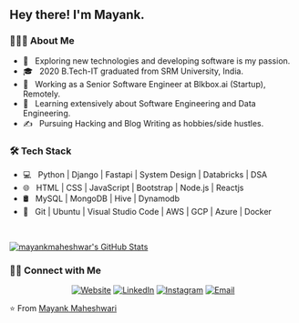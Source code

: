 <h2> Hey there! I'm Mayank.</h2>

<h3> 👨🏻‍💻 About Me </h3>

- 🤔 &nbsp; Exploring new technologies and developing software is my passion.
- 🎓 &nbsp; 2020 B.Tech-IT graduated from SRM University, India.
- 💼 &nbsp; Working as a Senior Software Engineer at Blkbox.ai (Startup), Remotely.
- 🌱 &nbsp; Learning extensively about Software Engineering and Data Engineering.
- ✍️ &nbsp; Pursuing Hacking and Blog Writing as hobbies/side hustles.

<h3>🛠 Tech Stack</h3>

- 💻 &nbsp; Python | Django | Fastapi | System Design | Databricks | DSA 
- 🌐 &nbsp; HTML | CSS | JavaScript | Bootstrap | Node.js | Reactjs
- 🛢 &nbsp; MySQL | MongoDB | Hive | Dynamodb
- 🔧 &nbsp; Git | Ubuntu | Visual Studio Code | AWS | GCP | Azure | Docker

<br/>

[![mayankmaheshwar's GitHub Stats](https://github-readme-stats.vercel.app/api?username=mayankmaheshwar&show_icons=true)](https://github.com/mayankmaheshwar)

<h3> 🤝🏻 Connect with Me </h3>

<p align="center">
<a href="https://mayankmaheshwar.github.io/"><img alt="Website" src="https://img.shields.io/badge/Website-mayankmaheshwar.github.io-blue?style=flat-square&logo=google-chrome"></a>
<a href="https://www.linkedin.com/in/mayankmaheshwar/"><img alt="LinkedIn" src="https://img.shields.io/badge/LinkedIn-mayank%20maheshwar-blue?style=flat-square&logo=linkedin"></a>
<a href="https://www.instagram.com/mayankmaheshwaricodes/"><img alt="Instagram" src="https://img.shields.io/badge/Instagram-mayankmaheshwaricodes-blue?style=flat-square&logo=instagram"></a>
<a href="mailto:mayank.maheshwari625@gmail.com"><img alt="Email" src="https://img.shields.io/badge/Email-mayank.maheshwari625@gmail.com-blue?style=flat-square&logo=gmail"></a>
</p>

⭐️ From [Mayank Maheshwari](https://github.com/mayankmaheshwar)
